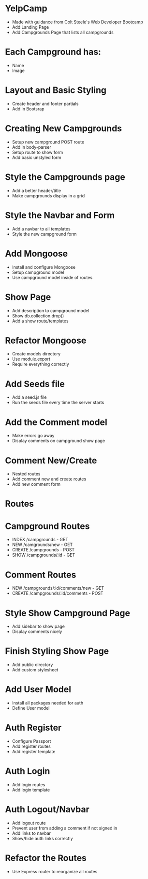 # YelpCamp
* Made with guidance from Colt Steele's Web Developer Bootcamp
* Add Landing Page
* Add Campgrounds Page that lists all campgrounds

# Each Campground has:
* Name
* Image

# Layout and Basic Styling
* Create header and footer partials
* Add in Bootsrap

# Creating New Campgrounds
* Setup new campground POST route
* Add in body-parser
* Setup route to show form
* Add basic unstyled form

# Style the Campgrounds page
* Add a better header/title
* Make campgrounds display in a grid

# Style the Navbar and Form
* Add a navbar to all templates
* Style the new campground form

# Add Mongoose
* Install and configure Mongoose
* Setup campground model
* Use campground model inside of routes

# Show Page
* Add description to campground model
* Show db.collection.drop()
* Add a show route/templates

# Refactor Mongoose
* Create models directory
* Use module.export
* Require everything correctly

# Add Seeds file
* Add a seed.js file
* Run the seeds file every time the server starts

# Add the Comment model
* Make errors go away
* Display comments on campground show page

# Comment New/Create
* Nested routes
* Add comment new and create routes
* Add new comment form

# Routes

# Campground Routes
* INDEX /campgrounds - GET
* NEW /camgrounds/new - GET
* CREATE /campgrounds - POST
* SHOW /campgrounds/:id - GET

# Comment Routes
* NEW /campgrounds/:id/comments/new - GET
* CREATE /campgrounds/:id/comments - POST

# Style Show Campground Page
* Add sidebar to show page
* Display comments nicely

# Finish Styling Show Page
* Add public directory
* Add custom stylesheet

# Add User Model
* Install all packages needed for auth
* Define User model

# Auth Register
* Configure Passport
* Add register routes
* Add register template

# Auth Login
* Add login routes
* Add login template

# Auth Logout/Navbar
* Add logout route
* Prevent user from adding a comment if not signed in
* Add links to navbar
* Show/hide auth links correctly

# Refactor the Routes
* Use Express router to reorganize all routes